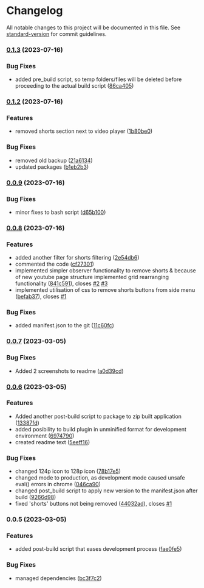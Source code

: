 # Changelog

All notable changes to this project will be documented in this file. See [standard-version](https://github.com/conventional-changelog/standard-version) for commit guidelines.

### [0.1.3](https://github.com/bukomp/remove-shorts-plugin/compare/v0.1.2...v0.1.3) (2023-07-16)


### Bug Fixes

* added pre_build script, so temp folders/files will be deleted before proceeding to the actual build script ([86ca405](https://github.com/bukomp/remove-shorts-plugin/commit/86ca40521d0886d743f82a65b62d010b66d4255e))

### [0.1.2](https://github.com/bukomp/remove-shorts-plugin/compare/v0.0.9...v0.1.2) (2023-07-16)


### Features

* removed shorts section next to video player ([1b80be0](https://github.com/bukomp/remove-shorts-plugin/commit/1b80be0d95bb61f0f335a7ff95169cfd44bc5715))


### Bug Fixes

* removed old backup ([21a6134](https://github.com/bukomp/remove-shorts-plugin/commit/21a6134758f6494df81e7f19250f1c82441659b2))
* updated packages ([b1eb2b3](https://github.com/bukomp/remove-shorts-plugin/commit/b1eb2b3983de1b327f3f285d6c8c26bacf3eddc3))

### [0.0.9](https://github.com/bukomp/remove-shorts-plugin/compare/v0.0.8...v0.0.9) (2023-07-16)


### Bug Fixes

* minor fixes to bash script ([d65b100](https://github.com/bukomp/remove-shorts-plugin/commit/d65b10097acedccc0a65868253b0a5de7cd60481))

### [0.0.8](https://github.com/bukomp/remove-shorts-plugin/compare/v0.0.7...v0.0.8) (2023-07-16)


### Features

* added another filter for shorts filtering ([2e54db6](https://github.com/bukomp/remove-shorts-plugin/commit/2e54db6f10fc4d66534598f6b5ebe80a918a3f04))
* commented the code ([cf27301](https://github.com/bukomp/remove-shorts-plugin/commit/cf27301cfbe4d75f5e6dc86424321d2b94f581d9))
* implemented simpler observer functionality to remove shorts & because of new youtube page structure implemented grid rearranging functionality ([841c591](https://github.com/bukomp/remove-shorts-plugin/commit/841c59157cec314524936646cd542a5ce3656af4)), closes [#2](https://github.com/bukomp/remove-shorts-plugin/issues/2) [#3](https://github.com/bukomp/remove-shorts-plugin/issues/3)
* implemented utilisation of css to remove shorts buttons from side menu ([befab37](https://github.com/bukomp/remove-shorts-plugin/commit/befab378bbfcbd156f8c839f0c2a831e2ac053d0)), closes [#1](https://github.com/bukomp/remove-shorts-plugin/issues/1)


### Bug Fixes

* added manifest.json to the git ([11c60fc](https://github.com/bukomp/remove-shorts-plugin/commit/11c60fcc4f44b30a3bac3608404765b1ff97e451))

### [0.0.7](https://github.com/bukomp/remove-shorts-plugin/compare/v0.0.6...v0.0.7) (2023-03-05)


### Bug Fixes

* Added 2 screenshots to readme ([a0d39cd](https://github.com/bukomp/remove-shorts-plugin/commit/a0d39cda1187c6ca2653b3dde130ce7a2c0b5733))

### [0.0.6](https://github.com/bukomp/remove-shorts-plugin/compare/v0.0.5...v0.0.6) (2023-03-05)


### Features

* Added another post-build script to package to zip built application ([13387fd](https://github.com/bukomp/remove-shorts-plugin/commit/13387fdf538e3401df96a863f2813956bde0484c))
* added posibility to build plugin in unminified format for development environment ([6974790](https://github.com/bukomp/remove-shorts-plugin/commit/6974790fedcacecb13c35997eb1e75c8908d8473))
* created readme text ([5eeff16](https://github.com/bukomp/remove-shorts-plugin/commit/5eeff16ff95c1b9a38dc8fd0887f31452e7456ad))


### Bug Fixes

* changed 124p icon to 128p icon ([78b17e5](https://github.com/bukomp/remove-shorts-plugin/commit/78b17e5f18096719f4b606c46145b4b59133c2e7))
* changed mode to production, as development mode caused unsafe eval() errors in chrome ([046ca90](https://github.com/bukomp/remove-shorts-plugin/commit/046ca904286ad397046ae8bdfcbbaf5f8368d338))
* changed post_build script to apply new version to the manifest.json after build ([9266d98](https://github.com/bukomp/remove-shorts-plugin/commit/9266d98b3d154932f4d2a41d65d58d3ab44e9b31))
* fixed 'shorts' buttons not being removed ([44032ad](https://github.com/bukomp/remove-shorts-plugin/commit/44032adfd2633fd99a896f9f6adda7bd4196c453)), closes [#1](https://github.com/bukomp/remove-shorts-plugin/issues/1)

### 0.0.5 (2023-03-05)


### Features

* added post-build script that eases development process ([fae0fe5](https://github.com/bukomp/remove-shorts-plugin/commit/fae0fe5156c9e241b7a5c9a6328adfca29f8e9ce))


### Bug Fixes

* managed dependencies ([bc3f7c2](https://github.com/bukomp/remove-shorts-plugin/commit/bc3f7c2c50ee67150d562985f4e92d3622740eed))
